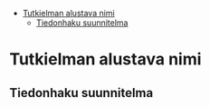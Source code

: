 - [Tutkielman alustava nimi](#tutkielman-alustava-nimi)
  - [Tiedonhaku suunnitelma](#tiedonhaku-suunnitelma)

# Tutkielman alustava nimi

## Tiedonhaku suunnitelma